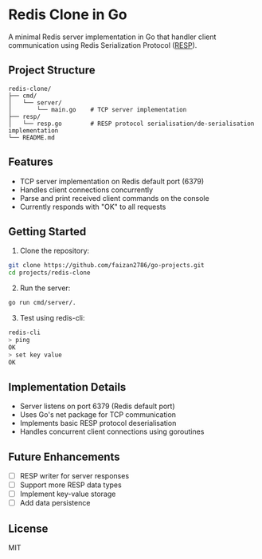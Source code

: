 # Redis Clone in Go

A minimal Redis server implementation in Go that handler client communication using Redis Serialization Protocol ([RESP](https://redis.io/topics/protocol)).

## Project Structure

```
redis-clone/
├── cmd/
│   └── server/
│       └── main.go    # TCP server implementation
├── resp/
│   └── resp.go        # RESP protocol serialisation/de-serialisation implementation
└── README.md
```

## Features

- TCP server implementation on Redis default port (6379)
- Handles client connections concurrently
- Parse and print received client commands on the console
- Currently responds with "OK" to all requests

## Getting Started

1. Clone the repository:
```bash
git clone https://github.com/faizan2786/go-projects.git
cd projects/redis-clone
```

2. Run the server:
```bash
go run cmd/server/.
```

3. Test using redis-cli:
```bash
redis-cli
> ping
OK
> set key value
OK
```

## Implementation Details

- Server listens on port 6379 (Redis default port)
- Uses Go's net package for TCP communication
- Implements basic RESP protocol deserialisation
- Handles concurrent client connections using goroutines

## Future Enhancements

- [ ] RESP writer for server responses
- [ ] Support more RESP data types
- [ ] Implement key-value storage
- [ ] Add data persistence

## License

MIT
